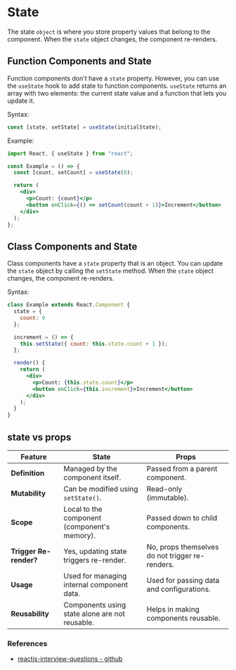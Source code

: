# State
The state `object` is where you store property values that belong to the component. When the `state` object changes, the
component re-renders.

## Function Components and State
Function components don't have a `state` property. However, you can use the `useState` hook to add state to function
components. `useState` returns an array with two elements: the current state value and a function that lets you update 
it.

Syntax:
```jsx
const [state, setState] = useState(initialState);
```

Example:
```jsx
import React, { useState } from "react";

const Example = () => {
  const [count, setCount] = useState(0);

  return (
    <div>
      <p>Count: {count}</p>
      <button onClick={() => setCount(count + 1)}>Increment</button>
    </div>
  );
};
```

## Class Components and State
Class components have a `state` property that is an object. You can update the `state` object by calling the `setState`
method. When the `state` object changes, the component re-renders.

Syntax:
```jsx
class Example extends React.Component {
  state = {
    count: 0
  };

  increment = () => {
    this.setState({ count: this.state.count + 1 });
  };

  render() {
    return (
      <div>
        <p>Count: {this.state.count}</p>
        <button onClick={this.increment}>Increment</button>
      </div>
    );
  }
}
```


## state vs props

| Feature                | State                                           | Props                                           |
|------------------------|-------------------------------------------------|-------------------------------------------------|
| **Definition**         | Managed by the component itself.                | Passed from a parent component.                 |
| **Mutability**         | Can be modified using `setState()`.             | Read-only (immutable).                          |
| **Scope**              | Local to the component (component's memory).    | Passed down to child components.                |
| **Trigger Re-render?** | Yes, updating state triggers re-render.         | No, props themselves do not trigger re-renders. |
| **Usage**              | Used for managing internal component data.      | Used for passing data and configurations.       |
| **Reusability**        | Components using state alone are not reusable.  | Helps in making components reusable.            |


### References
* [reactjs-interview-questions - github](https://github.com/sudheerj/reactjs-interview-questions?tab=readme-ov-file#what-is-react)